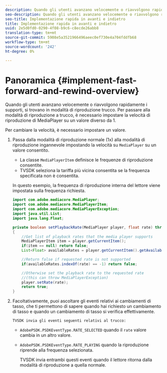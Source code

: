 ```yaml
---
description: Quando gli utenti avanzano velocemente o riavvolgono rapidamente i supporti, si trovano in modalità di riproduzione trucco. Per passare alla modalità di riproduzione a trucco, è necessario impostare la velocità di riproduzione di MediaPlayer su un valore diverso da 1.
seo-description: Quando gli utenti avanzano velocemente o riavvolgono rapidamente i supporti, si trovano in modalità di riproduzione trucco. Per passare alla modalità di riproduzione a trucco, è necessario impostare la velocità di riproduzione di MediaPlayer su un valore diverso da 1.
seo-title: Implementazione rapida in avanti e indietro
title: Implementazione rapida in avanti e indietro
uuid: 2e5d0fd0-0290-4f08-b9c6-c8ecde26abb8
translation-type: tm+mt
source-git-commit: 5908e5a3521966496aeec0ef730e4a704fddfb68
workflow-type: tm+mt
source-wordcount: '242'
ht-degree: 0%

---
```



# Panoramica {#implement-fast-forward-and-rewind-overview}

Quando gli utenti avanzano velocemente o riavvolgono rapidamente i supporti, si trovano in modalità di riproduzione trucco. Per passare alla modalità di riproduzione a trucco, è necessario impostare la velocità di riproduzione di MediaPlayer su un valore diverso da 1.

Per cambiare la velocità, è necessario impostare un valore.

1. Passa dalla modalità di riproduzione normale (1x) alla modalità di riproduzione ingannevole impostando la velocità su `MediaPlayer` su un valore consentito.

   * La classe `MediaPlayerItem` definisce le frequenze di riproduzione consentite.
   * TVSDK seleziona la tariffa più vicina consentita se la frequenza specificata non è consentita.

   In questo esempio, la frequenza di riproduzione interna del lettore viene impostata sulla frequenza richiesta.

   ```java
   import com.adobe.mediacore.MediaPlayer; 
   import com.adobe.mediacore.MediaPlayerItem; 
   import com.adobe.mediacore.MediaPlayerException; 
   import java.util.List; 
   import java.lang.Float; 
   
   private boolean setPlaybackRate(MediaPlayer player, float rate) throws MediaPlayerException  
   { 
       //Get list of playback rates that the media player supports 
       MediaPlayerItem item = player.getCurrentItem(); 
       if(item == null) return false; 
       List<Float> availableRates = player.getCurrentItem().getAvailablePlaybackRates(); 
   
       //Return false if requested rate is not supported 
       if(availableRates.indexOf(rate) == -1) return false; 
   
       //Otherwise set the playback rate to the requested rate  
       //(this can throw MediaPlayerException) 
       player.setRate(rate); 
       return true; 
   }
   ```

1. Facoltativamente, puoi ascoltare gli eventi relativi ai cambiamenti di tasso, che ti permettono di sapere quando hai richiesto un cambiamento di tasso e quando un cambiamento di tasso si verifica effettivamente.

       TVSDK invia gli eventi seguenti relativi al trucco:
   
   * `AdobePSDK.PSDKEventType.RATE_SELECTED` quando il  `rate` valore cambia in un altro valore.

   * `AdobePSDK.PSDKEventType.RATE_PLAYING` quando la riproduzione riprende alla frequenza selezionata.

      TVSDK invia entrambi questi eventi quando il lettore ritorna dalla modalità di riproduzione a quella normale.

